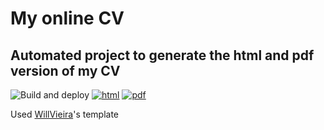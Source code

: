 # My online CV

## Automated project to generate the html and pdf version of my CV

![Build and deploy](https://github.com/VincentBellavance/cv/workflows/Build%20and%20deploy/badge.svg) [![html](https://img.shields.io/badge/read-html-blue)](https://VincentBellavance.github.io/cv/index.html) [![pdf](https://img.shields.io/badge/read-pdf-yellow)](https://VincentBellavance.github.io/cv/VincentBellavance.pdf) 


Used [WillVieira](https://github.com/willvieira/cv)'s template
